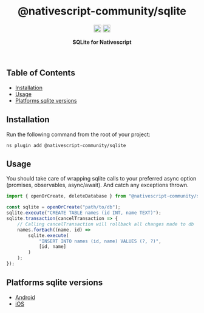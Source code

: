<!-- ⚠️ This README has been generated from the file(s) "blueprint.md" ⚠️-->
<!--  !!!!!!!!!!!!!!!!!!!!!!!!!!!!!!!!!!!!!!!!!!!!!!!!!!!!!!!!!!!!!!!
      !!!!!!!!!!!!!!!!!!!!!!!!!!!!!!!!!!!!!!!!!!!!!!!!!!!!!!!!!!!!!!!
      !!!!!!!!!!!!!!!!!!!!!!!!!!!!!!!!!!!!!!!!!!!!!!!!!!!!!!!!!!!!!!!
      !!!!!!!!!!!!!!!!!!!!!!!!!!!!!!!!!!!!!!!!!!!!!!!!!!!!!!!!!!!!!!!
      !!!!!!!!!!!!!!!!!!!!!!!!!!!!!!!!!!!!!!!!!!!!!!!!!!!!!!!!!!!!!!!
      !!!!!!!!!!!!!!!!!!!!!!!!!!!!!!!!!!!!!!!!!!!!!!!!!!!!!!!!!!!!!!!
      !!!!!!!!!!!!!!!!!!!!!!!!!!!!!!!!!!!!!!!!!!!!!!!!!!!!!!!!!!!!!!!
      !!!!!!!!!!!!!!!!!!!!!!!!!!!!!!!!!!!!!!!!!!!!!!!!!!!!!!!!!!!!!!!
      !!!!!!!!!!!!!!!!!!!!!!!!!!!!!!!!!!!!!!!!!!!!!!!!!!!!!!!!!!!!!!!
      DO NOT EDIT THIS READEME DIRECTLY! Edit "bluesprint.md" instead.
      !!!!!!!!!!!!!!!!!!!!!!!!!!!!!!!!!!!!!!!!!!!!!!!!!!!!!!!!!!!!!!!
      !!!!!!!!!!!!!!!!!!!!!!!!!!!!!!!!!!!!!!!!!!!!!!!!!!!!!!!!!!!!!!!
      !!!!!!!!!!!!!!!!!!!!!!!!!!!!!!!!!!!!!!!!!!!!!!!!!!!!!!!!!!!!!!!
      !!!!!!!!!!!!!!!!!!!!!!!!!!!!!!!!!!!!!!!!!!!!!!!!!!!!!!!!!!!!!!!
      !!!!!!!!!!!!!!!!!!!!!!!!!!!!!!!!!!!!!!!!!!!!!!!!!!!!!!!!!!!!!!!
      !!!!!!!!!!!!!!!!!!!!!!!!!!!!!!!!!!!!!!!!!!!!!!!!!!!!!!!!!!!!!!!
      !!!!!!!!!!!!!!!!!!!!!!!!!!!!!!!!!!!!!!!!!!!!!!!!!!!!!!!!!!!!!!!
      !!!!!!!!!!!!!!!!!!!!!!!!!!!!!!!!!!!!!!!!!!!!!!!!!!!!!!!!!!!!!!!
      !!!!!!!!!!!!!!!!!!!!!!!!!!!!!!!!!!!!!!!!!!!!!!!!!!!!!!!!!!!!!!! -->
<h1 align="center">@nativescript-community/sqlite</h1>
<p align="center">
		<a href="https://npmcharts.com/compare/@nativescript-community/sqlite?minimal=true"><img alt="Downloads per month" src="https://img.shields.io/npm/dm/@nativescript-community/sqlite.svg" height="20"/></a>
<a href="https://www.npmjs.com/package/@nativescript-community/sqlite"><img alt="NPM Version" src="https://img.shields.io/npm/v/@nativescript-community/sqlite.svg" height="20"/></a>
	</p>

<p align="center">
  <b>SQLite for Nativescript</b></br>
  <sub><sub>
</p>

<br />



[](#table-of-contents)

## Table of Contents

* [Installation](#installation)
* [Usage](#usage)
* [Platforms sqlite versions](#platforms-sqlite-versions)


[](#installation)

## Installation
Run the following command from the root of your project:

`ns plugin add @nativescript-community/sqlite`


[](#usage)

## Usage

You should take care of wrapping sqlite calls to your preferred async option (promises, observables, async/await). And catch any exceptions thrown.

```typescript
import { openOrCreate, deleteDatabase } from "@nativescript-community/sqlite";

const sqlite = openOrCreate("path/to/db");
sqlite.execute("CREATE TABLE names (id INT, name TEXT)");
sqlite.transaction(cancelTransaction => {
    // Calling cancelTransaction will rollback all changes made to db
    names.forEach((name, id) =>
        sqlite.execute(
            "INSERT INTO names (id, name) VALUES (?, ?)",
            [id, name]
        )
    );
});
```


[](#platforms-sqlite-versions)

## Platforms sqlite versions

*  [Android](https://stackoverflow.com/a/4377116)
*  [iOS](https://github.com/yapstudios/YapDatabase/wiki/SQLite-version-(bundled-with-OS))

